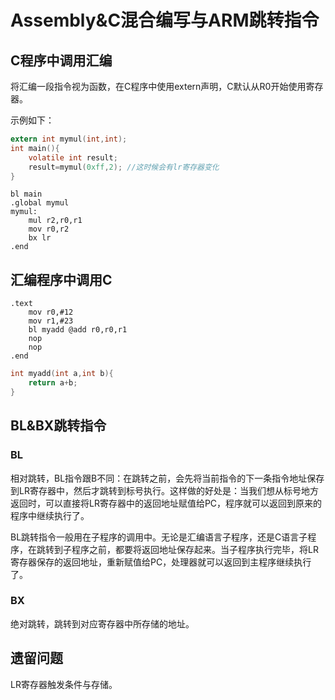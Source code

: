 # Assembly&C混合编写与ARM跳转指令

## C程序中调用汇编

将汇编一段指令视为函数，在C程序中使用extern声明，C默认从R0开始使用寄存器。

示例如下：

```c
extern int mymul(int,int);
int main(){
	volatile int result;
	result=mymul(0xff,2); //这时候会有lr寄存器变化
}
```

```assembly
bl main
.global mymul
mymul:
	mul r2,r0,r1
	mov r0,r2
	bx lr
.end
```

## 汇编程序中调用C

```assembly
.text
	mov r0,#12
	mov r1,#23
	bl myadd @add r0,r0,r1
	nop
	nop
.end
```

```c
int myadd(int a,int b){
	return a+b;
}
```

## BL&BX跳转指令

### BL

相对跳转，BL指令跟B不同：在跳转之前，会先将当前指令的下一条指令地址保存到LR寄存器中，然后才跳转到标号执行。这样做的好处是：当我们想从标号地方返回时，可以直接将LR寄存器中的返回地址赋值给PC，程序就可以返回到原来的程序中继续执行了。

BL跳转指令一般用在子程序的调用中。无论是汇编语言子程序，还是C语言子程序，在跳转到子程序之前，都要将返回地址保存起来。当子程序执行完毕，将LR寄存器保存的返回地址，重新赋值给PC，处理器就可以返回到主程序继续执行了。

### BX

绝对跳转，跳转到对应寄存器中所存储的地址。

## 遗留问题

LR寄存器触发条件与存储。
